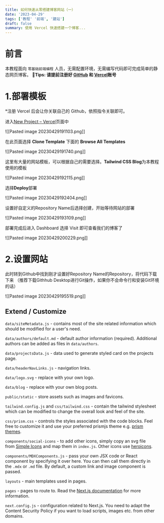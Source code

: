 ```yaml
---
title: 如何快速从零搭建博客网站（一）
date: '2023-04-29'
tags: ['教程' '前端', '建站']
draft: false
summary: 使用 Vercel 快速搭建一个博客...
---
```

# 前言
本教程面向 `零基础前端编程` 人员，无需配置环境，无需编写代码即可完成简单的静态网页博客。
**🔔Tips: 请提前注册好 [GitHub](https://github.com/) 和 [Vercel](https://vercel.com/)账号**

# 1.部署模板

*注册 Vercel 后会让你关联自己的 Github，依照指令关联即可。

进入[New Project – Vercel](https://vercel.com/new)页面中

![[Pasted image 20230429191103.png]]

在此页面选择 **Clone Template** 下面的 **Browse All Templates**

![[Pasted image 20230429191740.png]]

这里有大量的网站模板，可以根据自己的需要选择。**Tailwind CSS Blog**为本教程使用的模板

![[Pasted image 20230429192115.png]]

选择**Deploy**部署

![[Pasted image 20230429192404.png]]

设置好自定义的Repository Name后选择创建，开始等待网站的部署

![[Pasted image 20230429193109.png]]

部署完成后进入 Dashboard 选择 Visit 即可查看我们的博客了

![[Pasted image 20230429200229.png]]

# 2.设置网站
此时转到Github中找到刚才设置好Repository Name的Repository，将代码下载下来
（推荐下载Githhub Desktop进行Git操作，如果你不会命令行和安装Git环境的话）

![[Pasted image 20230429195519.png]]

## Extend / Customize

`data/siteMetadata.js` - contains most of the site related information which should be modified for a user's need.

`data/authors/default.md` - default author information (required). Additional authors can be added as files in `data/authors`.

`data/projectsData.js` - data used to generate styled card on the projects page.

`data/headerNavLinks.js` - navigation links.

`data/logo.svg` - replace with your own logo.

`data/blog` - replace with your own blog posts.

`public/static` - store assets such as images and favicons.

`tailwind.config.js` and `css/tailwind.css` - contain the tailwind stylesheet which can be modified to change the overall look and feel of the site.

`css/prism.css` - controls the styles associated with the code blocks. Feel free to customize it and use your preferred prismjs theme e.g. [prism themes](https://github.com/PrismJS/prism-themes).

`components/social-icons` - to add other icons, simply copy an svg file from [Simple Icons](https://simpleicons.org/) and map them in `index.js`. Other icons use [heroicons](https://heroicons.com/).

`components/MDXComponents.js` - pass your own JSX code or React component by specifying it over here. You can then call them directly in the `.mdx` or `.md` file. By default, a custom link and image component is passed.

`layouts` - main templates used in pages.

`pages` - pages to route to. Read the [Next.js documentation](https://nextjs.org/docs) for more information.

`next.config.js` - configuration related to Next.js. You need to adapt the Content Security Policy if you want to load scripts, images etc. from other domains.

